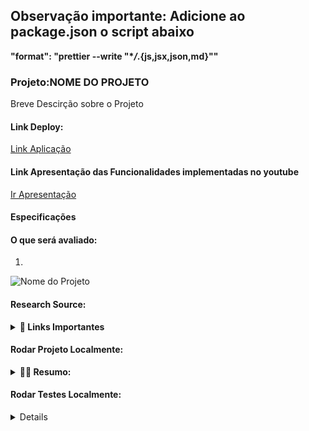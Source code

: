 <h2>Observação importante: Adicione ao package.json o script abaixo</h2>

<strong> "format": "prettier --write \"\*_/_.{js,jsx,json,md}\""</strong>

<h3> Projeto:NOME DO PROJETO</h3>

<p>Breve Descirção sobre o Projeto</p>

<h4>Link Deploy:</h4>
<a href="#">Link Aplicação</a>
<h4> Link Apresentação das Funcionalidades implementadas no youtube</h4>
<a href="#">Ir Apresentação</a>

<h4>Especificações</h4>
<ol>

</ol>

<h4>O que será avaliado:</h4>
<ol>
    <li></li>

</ol>

![Nome do Projeto]()

#### Research Source:

<details>
<summary><strong>🔗 Links Importantes</strong></summary><br />

</details>

#### Rodar Projeto Localmente:

<details>
<summary><strong>🧞‍♂️ Resumo:</strong></summary><br />

<ul>
       <li>
            <h4>Baixe o projeto para sua máquina:</h4>
            <i> git clone git@github.com:tonistorres/mettzer-scientific-article.git</i>
      </li>
      <li>
            <h4>Acesse a pasta do projeto:</h4>
            <i> cd - caminho da pasta -</i>
      </li>
      <li>
            <h4>Dentro da pasta do projeto digite:</h4>
            <i>npm install</i>
      </li>
        <li>
            <h4>Apos instalar as dependências, rode o seguinte comando:</h4>
            <i>npm start</i>
      </li>
</ul>

</details>

#### Rodar Testes Localmente:

<details>
<ul>
       <li>
            <h4>Baixe o projeto para sua máquina:</h4>
            <i> git clone git@github.com:tonistorres/mettzer-scientific-article.git</i>
      </li>
      <li>
            <h4>Acesse a pasta do projeto:</h4>
            <i> cd - caminho da pasta -</i>
      </li>
      <li>
            <h4>Dentro da pasta do projeto digite:</h4>
            <i>npm test</i>
      </li>
</ul>

</details>

